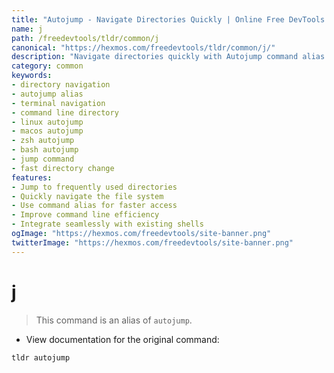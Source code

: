 ```yaml
---
title: "Autojump - Navigate Directories Quickly | Online Free DevTools by Hexmos"
name: j
path: /freedevtools/tldr/common/j
canonical: "https://hexmos.com/freedevtools/tldr/common/j/"
description: "Navigate directories quickly with Autojump command alias. Jump to frequently used folders instantly from your terminal. Free online tool, no registration required."
category: common
keywords:
- directory navigation
- autojump alias
- terminal navigation
- command line directory
- linux autojump
- macos autojump
- zsh autojump
- bash autojump
- jump command
- fast directory change
features:
- Jump to frequently used directories
- Quickly navigate the file system
- Use command alias for faster access
- Improve command line efficiency
- Integrate seamlessly with existing shells
ogImage: "https://hexmos.com/freedevtools/site-banner.png"
twitterImage: "https://hexmos.com/freedevtools/site-banner.png"
---
```


# j

> This command is an alias of `autojump`.

- View documentation for the original command:

`tldr autojump`

